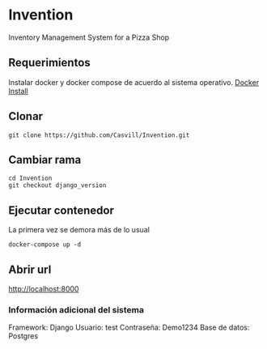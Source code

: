 # Invention
Inventory Management System for a Pizza Shop

## Requerimientos

Instalar docker y docker compose de acuerdo al sistema operativo.
[Docker Install](https://docs.docker.com/install/)

## Clonar
```
git clone https://github.com/Casvill/Invention.git
```
## Cambiar rama
```
cd Invention
git checkout django_version
```

## Ejecutar contenedor

La primera vez se demora más de lo usual

```docker-compose up -d```

## Abrir url

[http://localhost:8000](http://localhost:8000)


### Información adicional del sistema

Framework: Django
Usuario: test
Contraseña: Demo1234
Base de datos: Postgres
